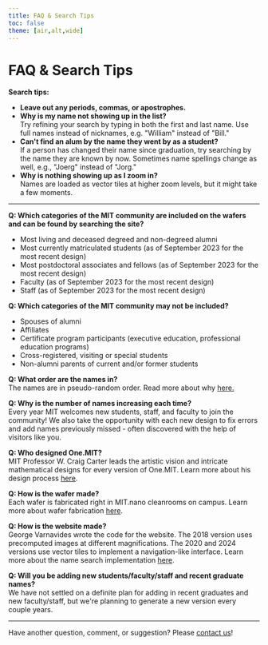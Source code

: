 ```yaml
---
title: FAQ & Search Tips
toc: false
theme: [air,alt,wide]
---
```


<style type="text/css">

  .card p, ul {
    max-width: none;
}

</style>

<div class="card">

# FAQ & Search Tips
    
**Search tips:**
- **Leave out any periods, commas, or apostrophes.**
- **Why is my name not showing up in the list?**  
Try refining your search by typing in both the first and last name. Use full names instead of nicknames, e.g. "William" instead of "Bill." 
- **Can't find an alum by the name they went by as a student?**  
If a person has changed their name since graduation, try searching by the name they are known by now. Sometimes name spellings change as well, e.g., "Joerg" instead of "Jorg."
- **Why is nothing showing up as I zoom in?**  
Names are loaded as vector tiles at higher zoom levels, but it might take a few moments.

___ 

**Q: Which categories of the MIT community are included on the wafers and can be found by searching the site?**
- Most living and deceased degreed and non-degreed alumni
- Most currently matriculated students (as of September 2023 for the most recent design)
- Most postdoctoral associates and fellows (as of September 2023 for the most recent design)
- Faculty (as of September 2023 for the most recent design)
- Staff (as of September 2023 for the most recent design)

**Q: Which categories of the MIT community may not be included?**
- Spouses of alumni
- Affiliates
- Certificate program participants (executive education, professional education programs)
- Cross-registered, visiting or special students
- Non-alumni parents of current and/or former students

**Q: What order are the names in?**  
The names are in pseudo-random order. Read more about why <a href="./design-process">here.</a>

**Q: Why is the number of names increasing each time?**  
Every year MIT welcomes new students, staff, and faculty to join the community! We also take the opportunity with each new design to fix errors and add names previously missed - often discovered with the help of visitors like you.

**Q: Who designed One.MIT?**  
MIT Professor W. Craig Carter leads the artistic vision and intricate mathematical designs for every version of One.MIT. Learn more about his design process <a href="./design-process">here</a>.

**Q: How is the wafer made?**  
Each wafer is fabricated right in MIT.nano cleanrooms on campus. Learn more about wafer fabrication <a href="./wafer-fabrication">here</a>.

**Q: How is the website made?**  
George Varnavides wrote the code for the website. The 2018 version uses precomputed images at different magnifications. The 2020 and 2024 versions use vector tiles to implement a navigation-like interface. Learn more about the name search implementation <a href="./name-search">here</a>.

**Q: Will you be adding new students/faculty/staff and recent graduate names?**  
We have not settled on a definite plan for adding in recent graduates and new faculty/staff, but we're planning to generate a new version every couple years. 

___

Have another question, comment, or suggestion? Please <a href="mailto:mitnano@mit.edu?subject=Inquiry about One.MIT">contact us</a>!

</div>

